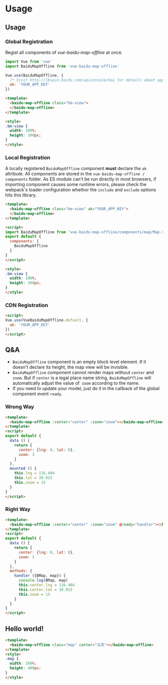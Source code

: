 # Usage

## Usage

### Global Registration

Regist all components of *vue-baidu-map-offline* at once.

```javascript
import Vue from 'vue'
import BaiduMapOffline from 'vue-baidu-map-offline'

Vue.use(BaiduMapOffline, {
  /* Visit http://lbsyun.baidu.com/apiconsole/key for details about app key. */
  ak: 'YOUR_APP_KEY'
})
```

```html
<template>
  <baidu-map-offline class="bm-view">
  </baidu-map-offline>
</template>

<style>
.bm-view {
  width: 100%;
  height: 300px;
}
</style>
```

### Local Registration

A locally registered `BaiduMapOffline` component **must** declare the `ak` attribute.
All components are stored in the `vue-baidu-map-offline / components` folder.
As ES module can't be run directly in most browsers, if importing component causes some runtime errors, please check the webpack's loader configuration whethor the `include` and `exclude` options hits this library.

```html
<template>
  <baidu-map-offline class="bm-view" ak="YOUR_APP_KEY">
  </baidu-map-offline>
</template>

<script>
import BaiduMapOffline from 'vue-baidu-map-offline/components/map/Map.vue'
export default {
  components: {
    BaiduMapOffline
  }
}
</script>

<style>
.bm-view {
  width: 100%;
  height: 300px;
}
</style>
```

### CDN Registration

```html
<script>
Vue.use(VueBaiduMapOffline.default, {
  ak: 'YOUR_APP_KEY'
})
</script>
```

## Q&A

- `BaiduMapOffline` component is an empty block level element. If it doesn't declare its height, the map view will be invisible.
- `BaiduMapOffline` component cannot render maps without `center` and `zoom`. But if `center` is a legal place name string, `BaiduMapOffline` will automatically adjust the value of` zoom` according to the name.
- If you need to update your model, just do it in the callback of the global component event `ready`.

### Wrong Way

```html
<template>
  <baidu-map-offline :center="center" :zoom="zoom"></baidu-map-offline>
</template>
<script>
export default {
  data () {
    return {
      center: {lng: 0, lat: 0},
      zoom: 3
    }
  },
  mounted () {
    this.lng = 116.404
    this.lat = 39.915
    this.zoom = 15
  }
}
</script>
```

### Right Way

```html
<template>
  <baidu-map-offline :center="center" :zoom="zoom" @ready="handler"></baidu-map-offline>
</template>
<script>
export default {
  data () {
    return {
      center: {lng: 0, lat: 0},
      zoom: 3
    }
  },
  methods: {
    handler ({BMap, map}) {
      console.log(BMap, map)
      this.center.lng = 116.404
      this.center.lat = 39.915
      this.zoom = 15
    }
  }
}
</script>
```

## Hello world!

```html
<template>
  <baidu-map-offline class="map" center="北京"></baidu-map-offline>
</template>
<style>
.map {
  width: 100%;
  height: 400px;
}
</style>
```
<doc-preview>
  <baidu-map-offline class="map" center="北京">
  </baidu-map-offline>
</doc-preview>
